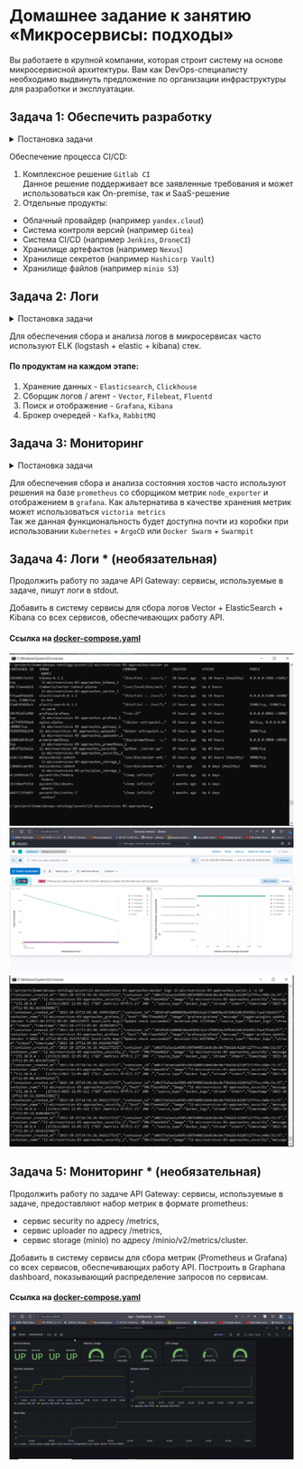 # Домашнее задание к занятию «Микросервисы: подходы»

Вы работаете в крупной компании, которая строит систему на основе микросервисной архитектуры.
Вам как DevOps-специалисту необходимо выдвинуть предложение по организации инфраструктуры для разработки и эксплуатации.


## Задача 1: Обеспечить разработку

<details>
<summary>Постановка задачи</summary>
Предложите решение для обеспечения процесса разработки: хранение исходного кода, непрерывная интеграция и непрерывная поставка. 
Решение может состоять из одного или нескольких программных продуктов и должно описывать способы и принципы их взаимодействия.

Решение должно соответствовать следующим требованиям:
- облачная система;
- система контроля версий Git;
- репозиторий на каждый сервис;
- запуск сборки по событию из системы контроля версий;
- запуск сборки по кнопке с указанием параметров;
- возможность привязать настройки к каждой сборке;
- возможность создания шаблонов для различных конфигураций сборок;
- возможность безопасного хранения секретных данных (пароли, ключи доступа);
- несколько конфигураций для сборки из одного репозитория;
- кастомные шаги при сборке;
- собственные докер-образы для сборки проектов;
- возможность развернуть агентов сборки на собственных серверах;
- возможность параллельного запуска нескольких сборок;
- возможность параллельного запуска тестов.
</details>

Обеспечение процесса CI/CD:  
1. Комплексное решение `Gitlab CI`  
   Данное решение поддерживает все заявленные требования и может использоваться как On-premise, так и SaaS-решение 
2. Отдельные продукты:
- Облачный провайдер (например `yandex.cloud`)
- Система контроля версий (например `Gitea`)
- Система CI/CD (например `Jenkins`, `DroneCI`)
- Хранилище артефактов (например `Nexus`)
- Хранилище секретов (например `Hashicorp Vault`)
- Хранилище файлов (например `minio S3`)

## Задача 2: Логи

<details>
<summary>Постановка задачи</summary>
Предложите решение для обеспечения сбора и анализа логов сервисов в микросервисной архитектуре.
Решение может состоять из одного или нескольких программных продуктов и должно описывать способы и принципы их взаимодействия.

Решение должно соответствовать следующим требованиям:
- сбор логов в центральное хранилище со всех хостов, обслуживающих систему;
- минимальные требования к приложениям, сбор логов из stdout;
- гарантированная доставка логов до центрального хранилища;
- обеспечение поиска и фильтрации по записям логов;
- обеспечение пользовательского интерфейса с возможностью предоставления доступа разработчикам для поиска по записям логов;
- возможность дать ссылку на сохранённый поиск по записям логов.
</details>

Для обеспечения сбора и анализа логов в микросервисах часто используют ELK (logstash + elastic + kibana) стек.   
#### По продуктам на каждом этапе:   
1. Хранение данных - `Elasticsearch`, `Clickhouse`
2. Сборщик логов / агент - `Vector`, `Filebeat`, `Fluentd` 
3. Поиск и отображение - `Grafana`, `Kibana`
4. Брокер очередей - `Kafka`, `RabbitMQ` 

## Задача 3: Мониторинг

<details>
<summary>Постановка задачи</summary>
Предложите решение для обеспечения сбора и анализа состояния хостов и сервисов в микросервисной архитектуре.
Решение может состоять из одного или нескольких программных продуктов и должно описывать способы и принципы их взаимодействия.  

Решение должно соответствовать следующим требованиям:
- сбор метрик со всех хостов, обслуживающих систему;
- сбор метрик состояния ресурсов хостов: CPU, RAM, HDD, Network;
- сбор метрик потребляемых ресурсов для каждого сервиса: CPU, RAM, HDD, Network;
- сбор метрик, специфичных для каждого сервиса;
- пользовательский интерфейс с возможностью делать запросы и агрегировать информацию;
- пользовательский интерфейс с возможностью настраивать различные панели для отслеживания состояния системы.
</details>

Для обеспечения сбора и анализа состояния хостов часто используют решения на базе `prometheus` со сборщиком метрик `node_exporter` и отображением в `grafana`. Как альтернатива в качестве хранения метрик может использоваться `victoria metrics`  
Так же данная функциональность будет доступна почти из коробки при использовании `Kubernetes` + `ArgoCD` или `Docker Swarm` + `Swarmpit`  

## Задача 4: Логи * (необязательная)

Продолжить работу по задаче API Gateway: сервисы, используемые в задаче, пишут логи в stdout. 

Добавить в систему сервисы для сбора логов Vector + ElasticSearch + Kibana со всех сервисов, обеспечивающих работу API.

#### Ссылка на [docker-compose.yaml](assets/11-microservices-03-approaches/docker-compose.yaml)  
![](pic/11-microservices-03-approaches-container-list.png)
![](pic/11-microservices-03-approaches-elk-dashboard.png)
![](pic/11-microservices-03-approaches-console-logs.png)

## Задача 5: Мониторинг * (необязательная)

Продолжить работу по задаче API Gateway: сервисы, используемые в задаче, предоставляют набор метрик в формате prometheus:

- сервис security по адресу /metrics,
- сервис uploader по адресу /metrics,
- сервис storage (minio) по адресу /minio/v2/metrics/cluster.

Добавить в систему сервисы для сбора метрик (Prometheus и Grafana) со всех сервисов, обеспечивающих работу API.
Построить в Graphana dashboard, показывающий распределение запросов по сервисам.

#### Ссылка на [docker-compose.yaml](assets/11-microservices-03-approaches/docker-compose.yaml)  

![](pic/11-microservices-03-approaches-grafana-dashboard.png)
